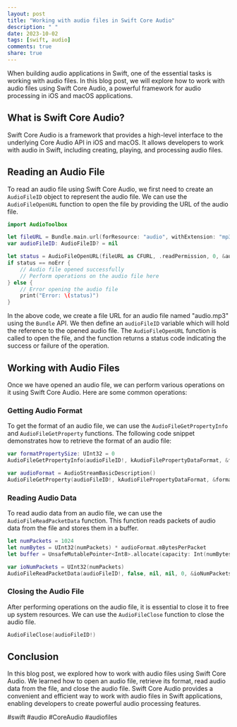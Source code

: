 ```yaml
---
layout: post
title: "Working with audio files in Swift Core Audio"
description: " "
date: 2023-10-02
tags: [swift, audio]
comments: true
share: true
---
```


When building audio applications in Swift, one of the essential tasks is working with audio files. In this blog post, we will explore how to work with audio files using Swift Core Audio, a powerful framework for audio processing in iOS and macOS applications.

## What is Swift Core Audio?

Swift Core Audio is a framework that provides a high-level interface to the underlying Core Audio API in iOS and macOS. It allows developers to work with audio in Swift, including creating, playing, and processing audio files.

## Reading an Audio File

To read an audio file using Swift Core Audio, we first need to create an `AudioFileID` object to represent the audio file. We can use the `AudioFileOpenURL` function to open the file by providing the URL of the audio file.

```swift
import AudioToolbox

let fileURL = Bundle.main.url(forResource: "audio", withExtension: "mp3")!
var audioFileID: AudioFileID? = nil

let status = AudioFileOpenURL(fileURL as CFURL, .readPermission, 0, &audioFileID)
if status == noErr {
    // Audio file opened successfully
    // Perform operations on the audio file here
} else {
    // Error opening the audio file
    print("Error: \(status)")
}
```

In the above code, we create a file URL for an audio file named "audio.mp3" using the `Bundle` API. We then define an `audioFileID` variable which will hold the reference to the opened audio file. The `AudioFileOpenURL` function is called to open the file, and the function returns a status code indicating the success or failure of the operation.

## Working with Audio Files

Once we have opened an audio file, we can perform various operations on it using Swift Core Audio. Here are some common operations:

### Getting Audio Format

To get the format of an audio file, we can use the `AudioFileGetPropertyInfo` and `AudioFileGetProperty` functions. The following code snippet demonstrates how to retrieve the format of an audio file:

```swift
var formatPropertySize: UInt32 = 0
AudioFileGetPropertyInfo(audioFileID!, kAudioFilePropertyDataFormat, &formatPropertySize, nil)

var audioFormat = AudioStreamBasicDescription()
AudioFileGetProperty(audioFileID!, kAudioFilePropertyDataFormat, &formatPropertySize, &audioFormat)
```

### Reading Audio Data

To read audio data from an audio file, we can use the `AudioFileReadPacketData` function. This function reads packets of audio data from the file and stores them in a buffer.

```swift
let numPackets = 1024
let numBytes = UInt32(numPackets) * audioFormat.mBytesPerPacket
let buffer = UnsafeMutablePointer<Int8>.allocate(capacity: Int(numBytes))

var ioNumPackets = UInt32(numPackets)
AudioFileReadPacketData(audioFileID!, false, nil, nil, 0, &ioNumPackets, buffer)
```

### Closing the Audio File

After performing operations on the audio file, it is essential to close it to free up system resources. We can use the `AudioFileClose` function to close the audio file.

```swift
AudioFileClose(audioFileID!)
```

## Conclusion

In this blog post, we explored how to work with audio files using Swift Core Audio. We learned how to open an audio file, retrieve its format, read audio data from the file, and close the audio file. Swift Core Audio provides a convenient and efficient way to work with audio files in Swift applications, enabling developers to create powerful audio processing features. 

#swift #audio #CoreAudio #audiofiles